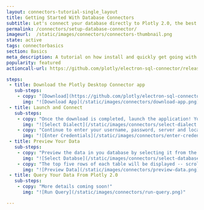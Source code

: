 ```yaml
---
layout: connectors-tutorial-single_layout
title: Getting Started With Database Connectors
subtitle: Let's connect your database directly to Plotly 2.0, the best data-visualiztion tool!
permalink: /connectors/setup-database-connector/
imageurl:  /static/images/connectors/connectors-thumbnail.png
state: active
tags: connectorbasics
section: Basics
meta_description: A tutorial on how install and quickly get going with the Plotly Desktop Connector. Connect to local or remote database and feed it to Plotly 2.0 using SQL queries.
popularity: featured
actioncall-url: https://github.com/plotly/electron-sql-connector/releases

steps:
 - title: Download the Plotly Desktop Connector app
   sub-steps:
    - copy: "[Download](https://github.com/plotly/electron-sql-connector/releases) the app"
      img: "![Download App](/static/images/connectors/download-app.png)"
 - title: Launch and Connect
   sub-steps:
    - copy: "Once the download is completed, launch the application! You can now select the database dialect (MySQL, Postgres, etc) from the options as outlined in this image."
      img: "![Select Dialect](/static/images/connectors/select-dialect.png)"
    - copy: "Continue to enter your username, password, server and local port number. Finally, click on the connect button!"
      img: "![Enter Credentials](/static/images/connectors/enter-credentials.png)"
 - title: Preview Your Data
   sub-steps:
    - copy: "Preview the data in you database by selecting it from the dropdown menu."
      img: "![Select Databse](/static/images/connectors/select-database.png)"
    - copy: "The top five rows of each table will be displayed -- scroll down to take a look at all of your tables."
      img: "![Preview Data](/static/images/connectors/preview-data.png)"
 - title: Query Your Data From Plotly 2.0
   sub-steps:
    - copy: "More details coming soon!"
      img: "![Run Query](/static/images/connectors/run-query.png)"

---
```

